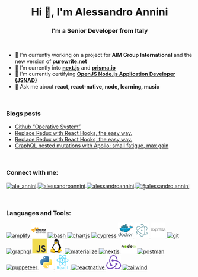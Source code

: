 <h1 align="center">Hi 👋, I'm Alessandro Annini</h1>
<h3 align="center">I'm a Senior Developer from Italy</h3>

&nbsp;

- 🔭 I’m currently working on a project for **AIM Group International** and the new version of **[purewrite.net](https://purewrite.net/)**
- 🌱 I’m currently into **[next.js](https://nextjs.org/)** and **[prisma.io](https://www.prisma.io/)**
- 📖 I'm currently certifying **[OpenJS Node.js Application Developer (JSNAD)](https://training.linuxfoundation.org/certification/jsnad/)**
- 💬 Ask me about **react, react-native, node, learning, music**

&nbsp;

### Blogs posts

<!-- BLOG-POST-LIST:START -->
- [Github “Operative System”](https://alessandro-annini.medium.com/github-operative-system-436fc43336f7?source=rss-4566943178c0------2)
- [Replace Redux with React Hooks, the easy way.](https://dev.to/ale_annini/replace-redux-with-react-hooks-the-easy-way-10nk)
- [Replace Redux with React Hooks, the easy way.](https://medium.com/hackernoon/replace-redux-with-react-hooks-the-easy-way-4ce9fe2cf231?source=rss-4566943178c0------2)
- [GraphQL nested mutations with Apollo: small fatigue, max gain](https://medium.com/hackernoon/graphql-nested-mutations-with-apollo-small-fatigue-max-gain-1020f627ea2e?source=rss-4566943178c0------2)
<!-- BLOG-POST-LIST:END -->

&nbsp;

<h3 align="left">Connect with me:</h3>
<p align="left">
  <a href="https://twitter.com/ale_annini" target="blank">
    <img align="center" src="https://cdn.jsdelivr.net/npm/simple-icons@3.0.1/icons/twitter.svg" alt="ale_annini" height="30" width="40" />
  </a>
  <a href="https://linkedin.com/in/alessandroannini" target="blank">
    <img align="center" src="https://cdn.jsdelivr.net/npm/simple-icons@3.0.1/icons/linkedin.svg" alt="alessandroannini" height="30" width="40" />
  </a>
  <a href="https://codesandbox.com/alessandroannini" target="blank">
    <img align="center" src="https://cdn.jsdelivr.net/npm/simple-icons@3.0.1/icons/codesandbox.svg" alt="alessandroannini" height="30" width="40" />
  </a>
  <a href="https://medium.com/@alessandro.annini" target="blank">
    <img align="center" src="https://cdn.jsdelivr.net/npm/simple-icons@3.0.1/icons/medium.svg" alt="@alessandro.annini" height="30" width="40" />
  </a>
</p>

&nbsp;

<h3 align="left">Languages and Tools:</h3>
<p align="left">
  <a href="https://aws.amazon.com/amplify/" target="_blank">
    <img src="https://docs.amplify.aws/assets/logo-dark.svg" alt="amplify" width="40" height="40"/>
  </a>
  <a href="https://aws.amazon.com" target="_blank">
    <img src="https://raw.githubusercontent.com/devicons/devicon/master/icons/amazonwebservices/amazonwebservices-original-wordmark.svg" alt="aws" width="40" height="40"/>
  </a>
  <a href="https://www.gnu.org/software/bash/" target="_blank">
    <img src="https://www.vectorlogo.zone/logos/gnu_bash/gnu_bash-icon.svg" alt="bash" width="40" height="40"/>
  </a>
  <a href="https://www.chartjs.org" target="_blank">
    <img src="https://www.chartjs.org/media/logo-title.svg" alt="chartjs" width="40" height="40"/>
  </a>
  <a href="https://www.cypress.io" target="_blank">
    <img src="https://raw.githubusercontent.com/simple-icons/simple-icons/6e46ec1fc23b60c8fd0d2f2ff46db82e16dbd75f/icons/cypress.svg" alt="cypress" width="40" height="40"/>
  </a>
  <a href="https://www.docker.com/" target="_blank">
    <img src="https://raw.githubusercontent.com/devicons/devicon/master/icons/docker/docker-original-wordmark.svg" alt="docker" width="40" height="40"/>
  </a>
  <a href="https://www.electronjs.org" target="_blank">
    <img src="https://raw.githubusercontent.com/devicons/devicon/master/icons/electron/electron-original.svg" alt="electron" width="40" height="40"/>
  </a>
  <a href="https://expressjs.com" target="_blank">
    <img src="https://raw.githubusercontent.com/devicons/devicon/master/icons/express/express-original-wordmark.svg" alt="express" width="40" height="40"/>
  </a>
  <a href="https://git-scm.com/" target="_blank">
    <img src="https://www.vectorlogo.zone/logos/git-scm/git-scm-icon.svg" alt="git" width="40" height="40"/>
  </a>
  <a href="https://graphql.org" target="_blank">
    <img src="https://www.vectorlogo.zone/logos/graphql/graphql-icon.svg" alt="graphql" width="40" height="40"/>
  </a>
  <a href="https://developer.mozilla.org/en-US/docs/Web/JavaScript" target="_blank">
    <img src="https://raw.githubusercontent.com/devicons/devicon/master/icons/javascript/javascript-original.svg" alt="javascript" width="40" height="40"/>
  </a>
  <a href="https://www.linux.org/" target="_blank">
    <img src="https://raw.githubusercontent.com/devicons/devicon/master/icons/linux/linux-original.svg" alt="linux" width="40" height="40"/>
  </a>
  <a href="https://materializecss.com/" target="_blank">
    <img src="https://raw.githubusercontent.com/prplx/svg-logos/5585531d45d294869c4eaab4d7cf2e9c167710a9/svg/materialize.svg" alt="materialize" width="40" height="40"/>
  </a>
  <a href="https://nextjs.org/" target="_blank">
    <img src="https://cdn.worldvectorlogo.com/logos/nextjs-3.svg" alt="nextjs" width="40" height="40"/>
  </a>
  <a href="https://nodejs.org" target="_blank">
    <img src="https://raw.githubusercontent.com/devicons/devicon/master/icons/nodejs/nodejs-original-wordmark.svg" alt="nodejs" width="40" height="40"/>
  </a>
  <a href="https://postman.com" target="_blank">
    <img src="https://www.vectorlogo.zone/logos/getpostman/getpostman-icon.svg" alt="postman" width="40" height="40"/>
  </a>
  <a href="https://github.com/puppeteer/puppeteer" target="_blank">
    <img src="https://www.vectorlogo.zone/logos/pptrdev/pptrdev-official.svg" alt="puppeteer" width="40" height="40"/>
  </a>
  <a href="https://www.python.org" target="_blank">
    <img src="https://raw.githubusercontent.com/devicons/devicon/master/icons/python/python-original.svg" alt="python" width="40" height="40"/>
  </a>
  <a href="https://reactjs.org/" target="_blank">
    <img src="https://raw.githubusercontent.com/devicons/devicon/master/icons/react/react-original-wordmark.svg" alt="react" width="40" height="40"/>
  </a>
  <a href="https://reactnative.dev/" target="_blank">
    <img src="https://reactnative.dev/img/header_logo.svg" alt="reactnative" width="40" height="40"/>
  </a>
  <a href="https://redux.js.org" target="_blank">
    <img src="https://raw.githubusercontent.com/devicons/devicon/master/icons/redux/redux-original.svg" alt="redux" width="40" height="40"/>
  </a>
  <a href="https://tailwindcss.com/" target="_blank">
    <img src="https://www.vectorlogo.zone/logos/tailwindcss/tailwindcss-icon.svg" alt="tailwind" width="40" height="40"/>
  </a>
</p>
